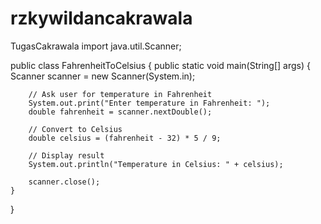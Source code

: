 # rzkywildancakrawala
TugasCakrawala
import java.util.Scanner;

public class FahrenheitToCelsius {
    public static void main(String[] args) {
        Scanner scanner = new Scanner(System.in);

        // Ask user for temperature in Fahrenheit
        System.out.print("Enter temperature in Fahrenheit: ");
        double fahrenheit = scanner.nextDouble();

        // Convert to Celsius
        double celsius = (fahrenheit - 32) * 5 / 9;

        // Display result
        System.out.println("Temperature in Celsius: " + celsius);

        scanner.close();
    }
}
